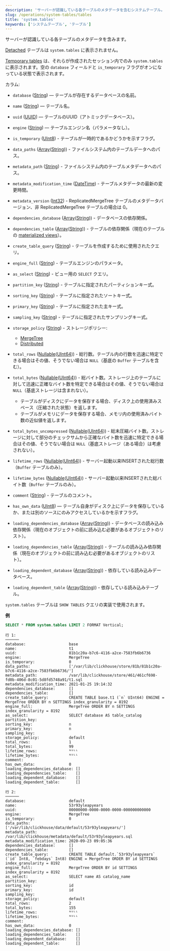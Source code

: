 ```yaml
---
description: 'サーバーが認識している各テーブルのメタデータを含むシステムテーブル。'
slug: /operations/system-tables/tables
title: 'system.tables'
keywords: ['システムテーブル', 'テーブル']
---
```


サーバーが認識している各テーブルのメタデータを含みます。

[Detached](../../sql-reference/statements/detach.md) テーブルは `system.tables` に表示されません。

[Temporary tables](../../sql-reference/statements/create/table.md#temporary-tables) は、それらが作成されたセッション内でのみ `system.tables` に表示されます。空の `database` フィールドと `is_temporary` フラグがオンになっている状態で表示されます。

カラム:

- `database` ([String](../../sql-reference/data-types/string.md)) — テーブルが存在するデータベースの名前。

- `name` ([String](../../sql-reference/data-types/string.md)) — テーブル名。

- `uuid` ([UUID](../../sql-reference/data-types/uuid.md)) — テーブルのUUID（アトミックデータベース）。

- `engine` ([String](../../sql-reference/data-types/string.md)) — テーブルエンジン名（パラメータなし）。

- `is_temporary` ([UInt8](../../sql-reference/data-types/int-uint.md)) - テーブルが一時的であるかどうかを示すフラグ。

- `data_paths` ([Array](../../sql-reference/data-types/array.md)([String](../../sql-reference/data-types/string.md))) - ファイルシステム内のテーブルデータへのパス。

- `metadata_path` ([String](../../sql-reference/data-types/string.md)) - ファイルシステム内のテーブルメタデータへのパス。

- `metadata_modification_time` ([DateTime](../../sql-reference/data-types/datetime.md)) - テーブルメタデータの最新の変更時間。

- `metadata_version` ([Int32](../../sql-reference/data-types/int-uint.md)) - ReplicatedMergeTree テーブルのメタデータバージョン、非 ReplicatedMergeTree テーブルの場合は 0。

- `dependencies_database` ([Array](../../sql-reference/data-types/array.md)([String](../../sql-reference/data-types/string.md))) - データベースの依存関係。

- `dependencies_table` ([Array](../../sql-reference/data-types/array.md)([String](../../sql-reference/data-types/string.md))) - テーブルの依存関係（現在のテーブルの [materialized views](/sql-reference/statements/create/view#materialized-view)）。

- `create_table_query` ([String](../../sql-reference/data-types/string.md)) - テーブルを作成するために使用されたクエリ。

- `engine_full` ([String](../../sql-reference/data-types/string.md)) - テーブルエンジンのパラメータ。

- `as_select` ([String](../../sql-reference/data-types/string.md)) - ビュー用の `SELECT` クエリ。

- `partition_key` ([String](../../sql-reference/data-types/string.md)) - テーブルに指定されたパーティションキー式。

- `sorting_key` ([String](../../sql-reference/data-types/string.md)) - テーブルに指定されたソートキー式。

- `primary_key` ([String](../../sql-reference/data-types/string.md)) - テーブルに指定された主キー式。

- `sampling_key` ([String](../../sql-reference/data-types/string.md)) - テーブルに指定されたサンプリングキー式。

- `storage_policy` ([String](../../sql-reference/data-types/string.md)) - ストレージポリシー:

    - [MergeTree](../../engines/table-engines/mergetree-family/mergetree.md#table_engine-mergetree-multiple-volumes)
    - [Distributed](/engines/table-engines/special/distributed)

- `total_rows` ([Nullable](../../sql-reference/data-types/nullable.md)([UInt64](../../sql-reference/data-types/int-uint.md))) - 総行数。テーブル内の行数を迅速に特定できる場合はその値、そうでない場合は `NULL`（基底の `Buffer` テーブルを含む）。

- `total_bytes` ([Nullable](../../sql-reference/data-types/nullable.md)([UInt64](../../sql-reference/data-types/int-uint.md))) - 総バイト数。ストレージ上のテーブルに対して迅速に正確なバイト数を特定できる場合はその値、そうでない場合は `NULL`（基底ストレージは含まれない）。

    - テーブルがディスクにデータを保存する場合、ディスク上の使用済みスペース（圧縮された状態）を返します。
    - テーブルがメモリにデータを保存する場合、メモリ内の使用済みバイト数の近似値を返します。

- `total_bytes_uncompressed` ([Nullable](../../sql-reference/data-types/nullable.md)([UInt64](../../sql-reference/data-types/int-uint.md))) - 総未圧縮バイト数。ストレージに対して部分のチェックサムから正確なバイト数を迅速に特定できる場合はその値、そうでない場合は `NULL`（基底ストレージ（ある場合）は考慮されない）。

- `lifetime_rows` ([Nullable](../../sql-reference/data-types/nullable.md)([UInt64](../../sql-reference/data-types/int-uint.md))) - サーバー起動以来INSERTされた総行数（`Buffer` テーブルのみ）。

- `lifetime_bytes` ([Nullable](../../sql-reference/data-types/nullable.md)([UInt64](../../sql-reference/data-types/int-uint.md))) - サーバー起動以来INSERTされた総バイト数（`Buffer` テーブルのみ）。

- `comment` ([String](../../sql-reference/data-types/string.md)) - テーブルのコメント。

- `has_own_data` ([UInt8](../../sql-reference/data-types/int-uint.md)) — テーブル自身がディスク上にデータを保存しているか、または別のソースにのみアクセスしているかを示すフラグ。

- `loading_dependencies_database` ([Array](../../sql-reference/data-types/array.md)([String](../../sql-reference/data-types/string.md))) - データベースの読み込み依存関係（現在のオブジェクトの前に読み込む必要があるオブジェクトのリスト）。

- `loading_dependencies_table` ([Array](../../sql-reference/data-types/array.md)([String](../../sql-reference/data-types/string.md))) - テーブルの読み込み依存関係（現在のオブジェクトの前に読み込む必要があるオブジェクトのリスト）。

- `loading_dependent_database` ([Array](../../sql-reference/data-types/array.md)([String](../../sql-reference/data-types/string.md))) - 依存している読み込みデータベース。

- `loading_dependent_table` ([Array](../../sql-reference/data-types/array.md)([String](../../sql-reference/data-types/string.md))) - 依存している読み込みテーブル。

`system.tables` テーブルは `SHOW TABLES` クエリの実装で使用されます。

**例**

```sql
SELECT * FROM system.tables LIMIT 2 FORMAT Vertical;
```

```text
行 1:
──────
database:                   base
name:                       t1
uuid:                       81b1c20a-b7c6-4116-a2ce-7583fb6b6736
engine:                     MergeTree
is_temporary:               0
data_paths:                 ['/var/lib/clickhouse/store/81b/81b1c20a-b7c6-4116-a2ce-7583fb6b6736/']
metadata_path:              /var/lib/clickhouse/store/461/461cf698-fd0b-406d-8c01-5d8fd5748a91/t1.sql
metadata_modification_time: 2021-01-25 19:14:32
dependencies_database:      []
dependencies_table:         []
create_table_query:         CREATE TABLE base.t1 (`n` UInt64) ENGINE = MergeTree ORDER BY n SETTINGS index_granularity = 8192
engine_full:                MergeTree ORDER BY n SETTINGS index_granularity = 8192
as_select:                  SELECT database AS table_catalog
partition_key:
sorting_key:                n
primary_key:                n
sampling_key:
storage_policy:             default
total_rows:                 1
total_bytes:                99
lifetime_rows:              ᴺᵁᴸᴸ
lifetime_bytes:             ᴺᵁᴸᴸ
comment:
has_own_data:               0
loading_dependencies_database: []
loading_dependencies_table:    []
loading_dependent_database:    []
loading_dependent_table:       []

行 2:
──────
database:                   default
name:                       53r93yleapyears
uuid:                       00000000-0000-0000-0000-000000000000
engine:                     MergeTree
is_temporary:               0
data_paths:                 ['/var/lib/clickhouse/data/default/53r93yleapyears/']
metadata_path:              /var/lib/clickhouse/metadata/default/53r93yleapyears.sql
metadata_modification_time: 2020-09-23 09:05:36
dependencies_database:      []
dependencies_table:         []
create_table_query:         CREATE TABLE default.`53r93yleapyears` (`id` Int8, `febdays` Int8) ENGINE = MergeTree ORDER BY id SETTINGS index_granularity = 8192
engine_full:                MergeTree ORDER BY id SETTINGS index_granularity = 8192
as_select:                  SELECT name AS catalog_name
partition_key:
sorting_key:                id
primary_key:                id
sampling_key:
storage_policy:             default
total_rows:                 2
total_bytes:                155
lifetime_rows:              ᴺᵁᴸᴸ
lifetime_bytes:             ᴺᵁᴸᴸ
comment:
has_own_data:               0
loading_dependencies_database: []
loading_dependencies_table:    []
loading_dependent_database:    []
loading_dependent_table:       []
```
